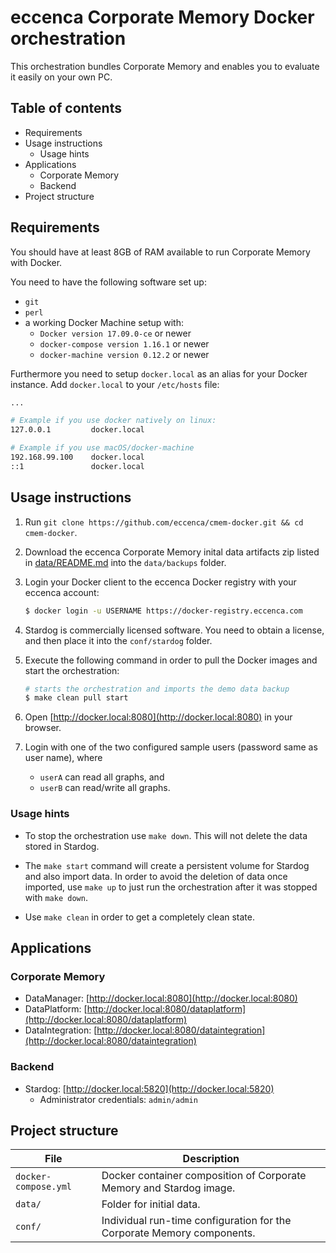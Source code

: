 # eccenca Corporate Memory Docker orchestration

This orchestration bundles Corporate Memory and enables you to evaluate it easily on your own PC.

## Table of contents

<!-- MarkdownTOC -->

- Requirements
- Usage instructions
    - Usage hints
- Applications
    - Corporate Memory
    - Backend
- Project structure

<!-- /MarkdownTOC -->

## Requirements

You should have at least 8GB of RAM available to run Corporate Memory with Docker.

You need to have the following software set up:

- `git`
- `perl`
- a working Docker Machine setup with:
    - `Docker version 17.09.0-ce` or newer
    - `docker-compose version 1.16.1` or newer
    - `docker-machine version 0.12.2` or newer

Furthermore you need to setup `docker.local` as an alias for your Docker instance. Add `docker.local` to your `/etc/hosts` file:

```bash
...

# Example if you use docker natively on linux:
127.0.0.1         docker.local

# Example if you use macOS/docker-machine
192.168.99.100    docker.local
::1               docker.local
```

## Usage instructions

1. Run `git clone https://github.com/eccenca/cmem-docker.git && cd cmem-docker`.

1. Download the eccenca Corporate Memory inital data artifacts zip listed in [data/README.md](data/README.md) into the `data/backups` folder.

1. Login your Docker client to the eccenca Docker registry with your eccenca account:

    ```bash
    $ docker login -u USERNAME https://docker-registry.eccenca.com
    ```

1. Stardog is commercially licensed software. You need to obtain a license, and then place it into the `conf/stardog` folder.

1. Execute the following command in order to pull the Docker images and start the orchestration:

    ```bash
    # starts the orchestration and imports the demo data backup
    $ make clean pull start
    ```

1. Open [http://docker.local:8080](http://docker.local:8080) in your browser.

1. Login with one of the two configured sample users (password same as user name), where
    - `userA` can read all graphs, and
    - `userB` can read/write all graphs.

### Usage hints

- To stop the orchestration use `make down`. This will not delete the data stored in Stardog.

- The `make start` command will create a persistent volume for Stardog and also import data. In order to avoid the deletion of data once imported, use `make up` to just run the orchestration after it was stopped with `make down`.

- Use `make clean` in order to get a completely clean state.

## Applications

### Corporate Memory

- DataManager: [http://docker.local:8080](http://docker.local:8080)
- DataPlatform: [http://docker.local:8080/dataplatform](http://docker.local:8080/dataplatform)
- DataIntegration: [http://docker.local:8080/dataintegration](http://docker.local:8080/dataintegration)

### Backend

- Stardog: [http://docker.local:5820](http://docker.local:5820)
    - Administrator credentials: `admin/admin`


## Project structure

|         File         |                              Description                               |
|----------------------|------------------------------------------------------------------------|
| `docker-compose.yml` | Docker container composition of Corporate Memory and Stardog image.    |
| `data/`              | Folder for initial data.                                               |
| `conf/`              | Individual run-time configuration for the Corporate Memory components. |
